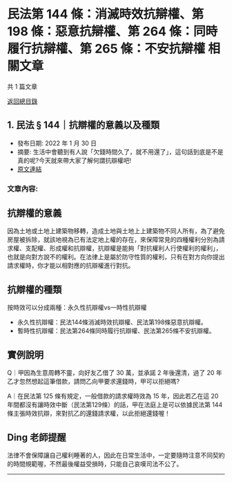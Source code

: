 # 民法第 144 條：消滅時效抗辯權、第 198 條：惡意抗辯權、第 264 條：同時履行抗辯權、第 265 條：不安抗辯權 相關文章

共 1 篇文章

[返回總目錄](00_總目錄.md)

## 1. 民法 § 144｜抗辯權的意義以及種類

- 發布日期: 2022 年 1 月 30 日
- 摘要: 生活中會聽到有人說「欠錢時間久了，就不用還了」，這句話到底是不是真的呢?今天就來帶大家了解何謂抗辯權吧!
- [原文連結](https://www.jasper-realestate.com/%e6%b0%91%e6%b3%95-%c2%a7144%ef%bd%9c%e6%8a%97%e8%be%af%e6%ac%8a%e7%9a%84%e6%84%8f%e7%be%a9%e4%bb%a5%e5%8f%8a%e7%a8%ae%e9%a1%9e/)

### 文章內容:

## 抗辯權的意義

因為土地或土地上建築物移轉，造成土地與土地上上建築物不同人所有，為了避免房屋被拆除，就該地視為已有法定地上權的存在，來保障常見的四種權利分別為請求權、支配權、形成權和抗辯權，抗辯權是能夠「對抗權利人行使權利的權利」，也就是向對方說不的權利。在法律上是屬於防守性質的權利，只有在對方向你提出請求權時，你才能以相對應的抗辯權進行對抗。

## 抗辯權的種類

按時效可以分成兩種：永久性抗辯權vs一時性抗辯權

- 永久性抗辯權：民法144條消滅時效抗辯權、民法第198條惡意抗辯權。
- 暫時性抗辯權：民法第264條同時履行抗辯權、民法第265條不安抗辯權。

## 實例說明

Q｜甲因為生意周轉不靈，向好友乙借了 30 萬，並承諾 2 年後還清，過了 20 年乙才忽然想起這筆借款，請問乙向甲要求還錢時，甲可以拒絕嗎?

A｜在民法第 125 條有規定，一般借款的請求權時效為 15 年，因此若乙在這 20 年間都沒有讓時效中斷（民法第129條）的話，甲在法庭上是可以依據民法第 144 條主張時效抗辯，來對抗乙的還錢請求權，以此拒絕還錢喔！

## Ding 老師提醒

法律不會保障讓自己權利睡著的人，因此在日常生活中，一定要隨時注意不同契約的時間規範喔，不然最後權益受損時，只能自己哀嘆司法不公了。

---

